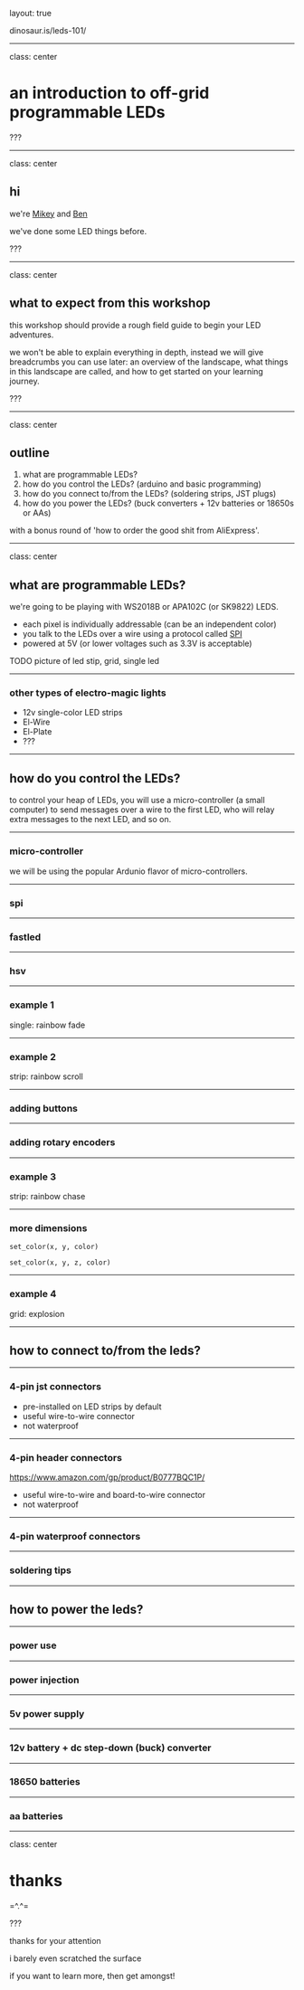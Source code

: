 layout: true

<footer>
dinosaur.is/leds-101/
</footer>

---
class: center

# an introduction to off-grid programmable LEDs

???

---
class: center

## hi

we're [Mikey](https://dinosaur.is) and [Ben](http://www.bennolan.com/)

we've done some LED things before.

???

---
class: center

## what to expect from this workshop

this workshop should provide a rough field guide to begin your LED adventures.

we won't be able to explain everything in depth, instead we will give breadcrumbs you can use later: an overview of the landscape, what things in this landscape are called, and how to get started on your learning journey.

???

---
class: center

## outline

1. what are programmable LEDs?
2. how do you control the LEDs? (arduino and basic programming)
3. how do you connect to/from the LEDs? (soldering strips, JST plugs)
4. how do you power the LEDs? (buck converters + 12v batteries or 18650s or AAs)

with a bonus round of 'how to order the good shit from AliExpress'.

---
class: center

## what are programmable LEDs?

we're going to be playing with WS2018B or APA102C (or SK9822) LEDS.

- each pixel is individually addressable (can be an independent color)
- you talk to the LEDs over a wire using a protocol called [SPI](https://en.wikipedia.org/wiki/Serial_Peripheral_Interface)
- powered at 5V (or lower voltages such as 3.3V is acceptable)

TODO picture of led stip, grid, single led

---

### other types of electro-magic lights

- 12v single-color LED strips
- El-Wire
- El-Plate
- ???

---

## how do you control the LEDs?

to control your heap of LEDs, you will use a micro-controller (a small computer) to send messages over a wire to the first LED, who will relay extra messages to the next LED, and so on.

---

### micro-controller

we will be using the popular Ardunio flavor of micro-controllers.

---

### spi

---

### fastled

---

### hsv

---

### example 1

single: rainbow fade

---


### example 2

strip: rainbow scroll

---

### adding buttons

---

### adding rotary encoders

---

### example 3

strip: rainbow chase

---

### more dimensions

```
set_color(x, y, color)
```

```
set_color(x, y, z, color)
```

---

### example 4

grid: explosion

---

## how to connect to/from the leds?

---

### 4-pin jst connectors

- pre-installed on LED strips by default
- useful wire-to-wire connector
- not waterproof

---

### 4-pin header connectors

https://www.amazon.com/gp/product/B0777BQC1P/

- useful wire-to-wire and board-to-wire connector
- not waterproof

---

### 4-pin waterproof connectors

---

### soldering tips

---

## how to power the leds?

---

### power use

---

### power injection

---

### 5v power supply

---

### 12v battery + dc step-down (buck) converter

---

### 18650 batteries

---

### aa batteries

---
class: center

# thanks

=^.^=

???

thanks for your attention

i barely even scratched the surface

if you want to learn more, then get amongst!
